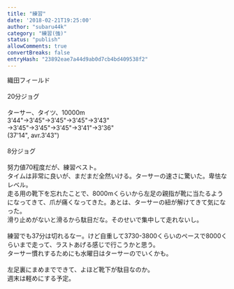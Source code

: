 ```yaml
---
title: "練習"
date: '2018-02-21T19:25:00'
author: "subaru44k"
category: "練習(強)"
status: "publish"
allowComments: true
convertBreaks: false
entryHash: "23892eae7a44d9ab0d7cb4bd409538f2"
---
```

織田フィールド<br>
<br>
20分ジョグ<br>
<br>
ターサー、タイツ、10000m<br>
3'44"→3'45"→3'45"→3'45"→3'43"<br>
→3'45"→3'45"→3'45"→3'41"→3'36"<br>
(37'14", avr.3'43")<br>
<br>
8分ジョグ<br>
<br>
努力値70程度だが、練習ベスト。<br>
タイムは非常に良いが、まだまだ全然いける。ターサーの速さに驚いた。卑怯なレベル。<br>
走る用の靴下を忘れたことで、8000mくらいから左足の親指が靴に当たるようになってきて、爪が痛くなってきた。あとは、ターサーの紐が解けてきて気になった。<br>
滑り止めがないと滑るから駄目だな。そのせいで集中して走れないし。<br>
<br>
練習でも37分は切れるなー。けど自重して3730-3800くらいのペースで8000くらいまで走って、ラストあげる感じで行こうかと思う。<br>
ターサー慣れするためにも水曜日はターサーのでいくかも。<br>
<br>
左足裏にまめまでできて、よほど靴下が駄目なのか。<br>
週末は軽めにする予定。

